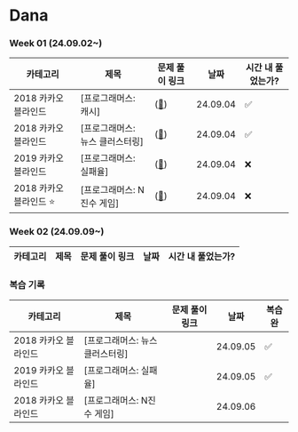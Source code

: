 # Dana

### Week 01 (24.09.02~)

| 카테고리               | 제목                       | 문제 풀이 링크     | 날짜     | 시간 내 풀었는가?
|----------------------|---------------------------|-----------------|---------|---------|
| 2018 카카오 블라인드   | [프로그래머스: 캐시]            | (<a href = "카카오(프로그래머스)/lv2/캐시.py">🔗<a/>) | 24.09.04 | ✅
| 2018 카카오 블라인드   | [프로그래머스: 뉴스 클러스터링]    | (<a href = "카카오(프로그래머스)/lv2/뉴스클러스터링.py">🔗<a/>) | 24.09.04 | ✅
| 2019 카카오 블라인드   | [프로그래머스: 실패율]    | (<a href = "카카오(프로그래머스)/lv1/실패율.py">🔗<a/>) | 24.09.04 | ❌
| 2018 카카오 블라인드 ⭐️ | [프로그래머스: N진수 게임]    | (<a href = "카카오(프로그래머스)/lv2/n진수게임.py">🔗<a/>) | 24.09.04 | ❌


### Week 02 (24.09.09~)
| 카테고리               | 제목                       | 문제 풀이 링크     | 날짜     | 시간 내 풀었는가?
|----------------------|---------------------------|-----------------|---------|---------|


### 복습 기록
| 카테고리               | 제목                       | 문제 풀이 링크     | 날짜     | 복습 완
|----------------------|---------------------------|-----------------|---------|---------|
| 2018 카카오 블라인드   | [프로그래머스: 뉴스 클러스터링]    |  | 24.09.05 | ✅
| 2019 카카오 블라인드   | [프로그래머스: 실패율]    |  | 24.09.05 | ✅
| 2018 카카오 블라인드   | [프로그래머스: N진수 게임]    |  | 24.09.06 | 
